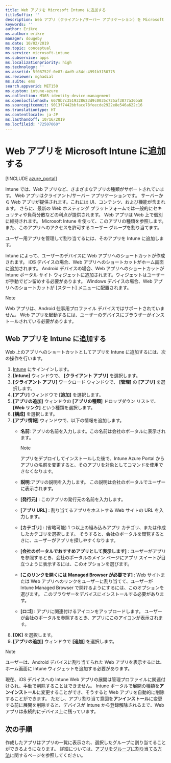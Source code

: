 ```yaml
---
title: Web アプリを Microsoft Intune に追加する
titleSuffix: ''
description: Web アプリ (クライアント/サーバー アプリケーション) を Microsoft Intune に追加する方法について説明します。
keywords: ''
author: Erikre
ms.author: erikre
manager: dougeby
ms.date: 10/02/2019
ms.topic: conceptual
ms.service: microsoft-intune
ms.subservice: apps
ms.localizationpriority: high
ms.technology: ''
ms.assetid: 5f08752f-0e87-4ad9-a34c-4991b3150775
ms.reviewer: mghadial
ms.suite: ems
search.appverid: MET150
ms.custom: intune-azure
ms.collection: M365-identity-device-management
ms.openlocfilehash: 6678b7c3519328623d9c0035c725af3877a36ba8
ms.sourcegitcommit: 9013f7442bbface78feecde2922e8e546a622c16
ms.translationtype: HT
ms.contentlocale: ja-JP
ms.lasthandoff: 10/16/2019
ms.locfileid: "72507060"
---
```

# <a name="add-web-apps-to-microsoft-intune"></a>Web アプリを Microsoft Intune に追加する

[!INCLUDE [azure_portal](../includes/azure_portal.md)]

Intune では、Web アプリなど、さまざまなアプリの種類がサポートされています。 Web アプリはクライアント/サーバー アプリケーションです。 サーバーから Web アプリが提供されます。これには UI、コンテンツ、および機能が含まれます。 さらに、最新の Web ホスティング プラットフォームでは一般的にセキュリティや負荷分散などの利点が提供されます。 Web アプリは Web 上で個別に維持されます。 Microsoft Intune を使って、このアプリの種類を参照します。 また、このアプリへのアクセスを許可するユーザー グループを割り当てます。 

ユーザー用アプリを管理して割り当てるには、そのアプリを Intune に追加します。 

Intune によって、ユーザーのデバイスに Web アプリへのショートカットが作成されます。 iOS デバイスの場合、Web アプリへのショートカットがホーム画面に追加されます。 Android デバイスの場合、Web アプリへのショートカットが Intune ポータル サイト ウィジェットに追加されます。ウィジェットはユーザーが手動でピン留めする必要があります。 Windows デバイスの場合、Web アプリへのショートカットが [スタート] メニューに配置されます。

> [!Note]
> Web アプリは、Android 仕事用プロファイル デバイスではサポートされていません。 Web アプリを起動するには、ユーザーのデバイスにブラウザーがインストールされている必要があります。

## <a name="add-a-web-app-to-intune"></a>Web アプリを Intune に追加する
Web 上のアプリへのショートカットとしてアプリを Intune に追加するには、次の操作を行います。

1. [Intune](https://go.microsoft.com/fwlink/?linkid=2090973) にサインインします。
3. **[Intune]** ウィンドウで、 **[クライアント アプリ]** を選択します。
4. **[クライアント アプリ]** ワークロード ウィンドウで、 **[管理]** の **[アプリ]** を選択します。
5. **[アプリ]** ウィンドウで **[追加]** を選択します。
6. **[アプリの追加]** ウィンドウの **[アプリの種類]** ドロップダウン リストで、 **[Web リンク]** という種類を選択します。
7. **[構成]** を選択します。
8. **[アプリ情報]** ウィンドウで、以下の情報を追加します。
    - **名前**: アプリの名前を入力します。この名前は会社のポータルに表示されます。 

        > [!NOTE]
        > アプリをデプロイしてインストールした後で、Intune Azure Portal からアプリの名前を変更すると、そのアプリを対象としてコマンドを使用できなくなります。

    - **説明**:アプリの説明を入力します。 この説明は会社のポータルでユーザーに表示されます。
    - **[発行元]** : このアプリの発行元の名前を入力します。
    - **[アプリ URL]** : 割り当てるアプリをホストする Web サイトの URL を入力します。
    - **[カテゴリ]** : (省略可能) 1 つ以上の組み込みアプリ カテゴリ、または作成したカテゴリを選択します。 そうすると、会社のポータルを閲覧するときに、ユーザーがアプリを探しやすくなります。
    - **[会社のポータルでおすすめアプリとして表示します]** : ユーザーがアプリを参照するとき、会社のポータルのメイン ページにアプリ スイートが目立つように表示するには、このオプションを選びます。
    - **[このリンクを開くには Managed Browser が必要です]** : Web サイトまたは Web アプリへのリンクをユーザーに割り当てて、ユーザーが Intune Managed Browser で開けるようにするには、このオプションを選びます。 このブラウザーをデバイスにインストールする必要があります。
    - **[ロゴ]** : アプリに関連付けるアイコンをアップロードします。 ユーザーが会社のポータルを参照するとき、アプリにこのアイコンが表示されます。
9. **[OK]** を選択します。
10. **[アプリの追加]** ウィンドウで **[追加]** を選択します。

> [!Note]
> ユーザーは、Android デバイスに割り当てられた Web アプリを表示するには、ホーム画面に Intune ウィジェットを追加する必要があります。
>
> 現在、iOS デバイスへの Intune Web アプリの展開は管理プロファイルに関連付けられ、手動で削除することはできません。 Intune ポータルで展開の種類を**アンインストール**に変更することができ、そうすると Web アプリを自動的に削除することができます。 ただし、アプリ割り当て意図を**アンインストール**に変更する前に展開を削除すると、デバイスが Intune から登録解除されるまで、Web アプリは永続的にデバイス上に残っています。

## <a name="next-steps"></a>次の手順

作成したアプリはアプリの一覧に表示され、選択したグループに割り当てることができるようになります。 詳細については、[アプリをグループに割り当てる方法](apps-deploy.md)に関するページを参照してください。 
